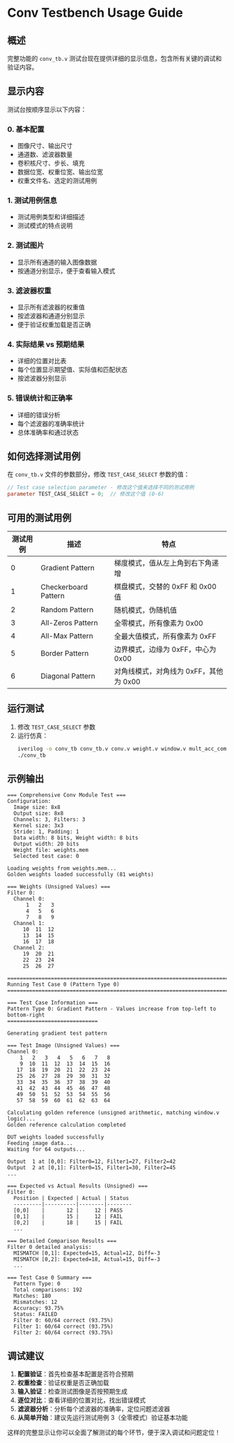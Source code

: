# Conv Testbench Usage Guide

## 概述

完整功能的 `conv_tb.v` 测试台现在提供详细的显示信息，包含所有关键的调试和验证内容。

## 显示内容

测试台按顺序显示以下内容：

### 0. 基本配置

- 图像尺寸、输出尺寸
- 通道数、滤波器数量
- 卷积核尺寸、步长、填充
- 数据位宽、权重位宽、输出位宽
- 权重文件名、选定的测试用例

### 1. 测试用例信息

- 测试用例类型和详细描述
- 测试模式的特点说明

### 2. 测试图片

- 显示所有通道的输入图像数据
- 按通道分别显示，便于查看输入模式

### 3. 滤波器权重

- 显示所有滤波器的权重值
- 按滤波器和通道分别显示
- 便于验证权重加载是否正确

### 4. 实际结果 vs 预期结果

- 详细的位置对比表
- 每个位置显示期望值、实际值和匹配状态
- 按滤波器分别显示

### 5. 错误统计和正确率

- 详细的错误分析
- 每个滤波器的准确率统计
- 总体准确率和通过状态

## 如何选择测试用例

在 `conv_tb.v` 文件的参数部分，修改 `TEST_CASE_SELECT` 参数的值：

```verilog
// Test case selection parameter - 修改这个值来选择不同的测试用例
parameter TEST_CASE_SELECT = 0;  // 修改这个值 (0-6)
```

## 可用的测试用例

| 测试用例 | 描述                 | 特点                                   |
| -------- | -------------------- | -------------------------------------- |
| 0        | Gradient Pattern     | 梯度模式，值从左上角到右下角递增       |
| 1        | Checkerboard Pattern | 棋盘模式，交替的 0xFF 和 0x00 值       |
| 2        | Random Pattern       | 随机模式，伪随机值                     |
| 3        | All-Zeros Pattern    | 全零模式，所有像素为 0x00              |
| 4        | All-Max Pattern      | 全最大值模式，所有像素为 0xFF          |
| 5        | Border Pattern       | 边界模式，边缘为 0xFF，中心为 0x00     |
| 6        | Diagonal Pattern     | 对角线模式，对角线为 0xFF，其他为 0x00 |

## 运行测试

1. 修改 `TEST_CASE_SELECT` 参数
2. 运行仿真：
   ```bash
   iverilog -o conv_tb conv_tb.v conv.v weight.v window.v mult_acc_comb.v
   ./conv_tb
   ```

## 示例输出

```
=== Comprehensive Conv Module Test ===
Configuration:
  Image size: 8x8
  Output size: 8x8
  Channels: 3, Filters: 3
  Kernel size: 3x3
  Stride: 1, Padding: 1
  Data width: 8 bits, Weight width: 8 bits
  Output width: 20 bits
  Weight file: weights.mem
  Selected test case: 0

Loading weights from weights.mem...
Golden weights loaded successfully (81 weights)

=== Weights (Unsigned Values) ===
Filter 0:
  Channel 0:
      1   2   3
      4   5   6
      7   8   9
  Channel 1:
     10  11  12
     13  14  15
     16  17  18
  Channel 2:
     19  20  21
     22  23  24
     25  26  27

================================================================================
Running Test Case 0 (Pattern Type 0)
================================================================================

=== Test Case Information ===
Pattern Type 0: Gradient Pattern - Values increase from top-left to bottom-right
=============================

Generating gradient test pattern

=== Test Image (Unsigned Values) ===
Channel 0:
    1   2   3   4   5   6   7   8
    9  10  11  12  13  14  15  16
   17  18  19  20  21  22  23  24
   25  26  27  28  29  30  31  32
   33  34  35  36  37  38  39  40
   41  42  43  44  45  46  47  48
   49  50  51  52  53  54  55  56
   57  58  59  60  61  62  63  64

Calculating golden reference (unsigned arithmetic, matching window.v logic)...
Golden reference calculation completed

DUT weights loaded successfully
Feeding image data...
Waiting for 64 outputs...

Output  1 at [0,0]: Filter0=12, Filter1=27, Filter2=42
Output  2 at [0,1]: Filter0=15, Filter1=30, Filter2=45
...

=== Expected vs Actual Results (Unsigned) ===
Filter 0:
  Position | Expected | Actual | Status
  ---------|----------|--------|--------
  [0,0]    |       12 |     12 | PASS
  [0,1]    |       15 |     12 | FAIL
  [0,2]    |       18 |     15 | FAIL
  ...

=== Detailed Comparison Results ===
Filter 0 detailed analysis:
  MISMATCH [0,1]: Expected=15, Actual=12, Diff=-3
  MISMATCH [0,2]: Expected=18, Actual=15, Diff=-3
  ...

=== Test Case 0 Summary ===
  Pattern Type: 0
  Total comparisons: 192
  Matches: 180
  Mismatches: 12
  Accuracy: 93.75%
  Status: FAILED
  Filter 0: 60/64 correct (93.75%)
  Filter 1: 60/64 correct (93.75%)
  Filter 2: 60/64 correct (93.75%)
```

## 调试建议

1. **配置验证**：首先检查基本配置是否符合预期
2. **权重检查**：验证权重是否正确加载
3. **输入验证**：检查测试图像是否按预期生成
4. **逐位对比**：查看详细的位置对比，找出错误模式
5. **滤波器分析**：分析每个滤波器的准确率，定位问题滤波器
6. **从简单开始**：建议先运行测试用例 3（全零模式）验证基本功能

这样的完整显示让你可以全面了解测试的每个环节，便于深入调试和问题定位！
